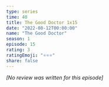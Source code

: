 ```yaml
---
type: series
time: 40
title: The Good Doctor 1x15
date: "2022-08-12T00:00:00"
name: "The Good Doctor"
season: 1
episode: 15
rating: 3
ratingEmoji: "⭐️⭐️⭐️"
share: false
---
```


_[No review was written for this episode]_
